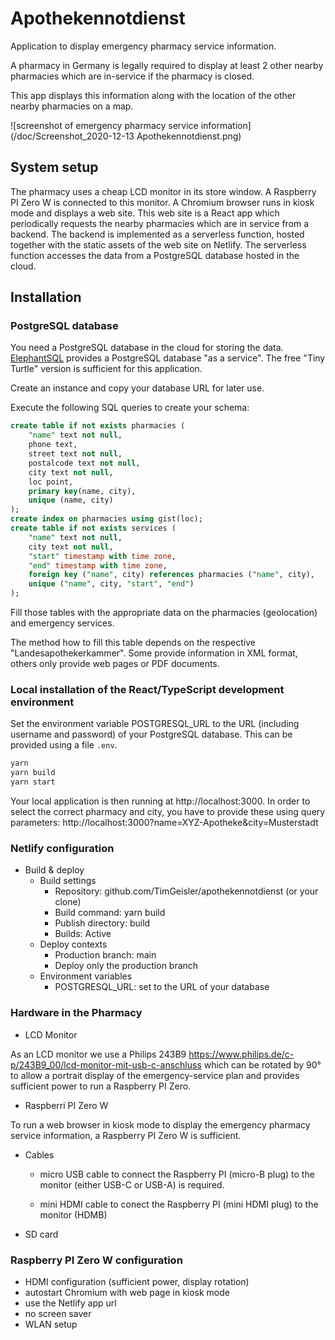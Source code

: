 # Apothekennotdienst

Application to display emergency pharmacy service information.

A pharmacy in Germany is legally required to display at least 2 other nearby pharmacies which are in-service if the pharmacy is closed.

This app displays this information along with the location of the other nearby pharmacies on a map.

![screenshot of emergency pharmacy service information](/doc/Screenshot_2020-12-13 Apothekennotdienst.png)

## System setup

The pharmacy uses a cheap LCD monitor in its store window.
A Raspberry PI Zero W is connected to this monitor.
A Chromium browser runs in kiosk mode and displays a web site.
This web site is a React app which periodically requests the nearby pharmacies which are in service from a backend.
The backend is implemented as a serverless function, hosted together with the static assets of the web site on Netlify.
The serverless function accesses the data from a PostgreSQL database hosted in the cloud.

## Installation

### PostgreSQL database

You need a PostgreSQL database in the cloud for storing the data.
[ElephantSQL](https://www.elephantsql.com/) provides a PostgreSQL database "as a service".
The free "Tiny Turtle" version is sufficient for this application.

Create an instance and copy your database URL for later use.

Execute the following SQL queries to create your schema:

```sql
create table if not exists pharmacies (
	"name" text not null,
	phone text,
	street text not null,
	postalcode text not null,
	city text not null,
	loc point,
	primary key(name, city),
	unique (name, city)
);
create index on pharmacies using gist(loc);
create table if not exists services (
	"name" text not null,
	city text not null,
	"start" timestamp with time zone,
	"end" timestamp with time zone,
	foreign key ("name", city) references pharmacies ("name", city),
	unique ("name", city, "start", "end")
);
```

Fill those tables with the appropriate data on the pharmacies (geolocation) and emergency services.

The method how to fill this table depends on the respective "Landesapothekerkammer".
Some provide information in XML format, others only provide web pages or PDF documents.

### Local installation of the React/TypeScript development environment

Set the environment variable POSTGRESQL_URL to the URL (including username and password) of your PostgreSQL database.
This can be provided using a file `.env`.

```sh
yarn
yarn build
yarn start
```

Your local application is then running at http://localhost:3000.
In order to select the correct pharmacy and city, you have to provide these using query parameters:
http://localhost:3000?name=XYZ-Apotheke&city=Musterstadt

### Netlify configuration

- Build & deploy
  - Build settings
    - Repository: github.com/TimGeisler/apothekennotdienst (or your clone)
    - Build command: yarn build
    - Publish directory: build
    - Builds: Active
  - Deploy contexts
    - Production branch: main
    - Deploy only the production branch
  - Environment variables
    - POSTGRESQL_URL: set to the URL of your database

### Hardware in the Pharmacy

- LCD Monitor

As an LCD monitor we use a Philips 243B9 https://www.philips.de/c-p/243B9_00/lcd-monitor-mit-usb-c-anschluss
which can be rotated by 90° to allow a portrait display of the emergency-service plan
and provides sufficient power to run a Raspberry PI Zero.

- Raspberri PI Zero W

To run a web browser in kiosk mode to display the emergency pharmacy service information,
a Raspberry PI Zero W is sufficient.

- Cables

    - micro USB cable to connect the Raspberry PI (micro-B plug) to the monitor (either USB-C or USB-A) is required.

    - mini HDMI cable to conect the Raspberry PI (mini HDMI plug) to the monitor (HDMB)

- SD card

### Raspberry PI Zero W configuration

- HDMI configuration (sufficient power, display rotation)
- autostart Chromium with web page in kiosk mode
- use the Netlify app url
- no screen saver
- WLAN setup
